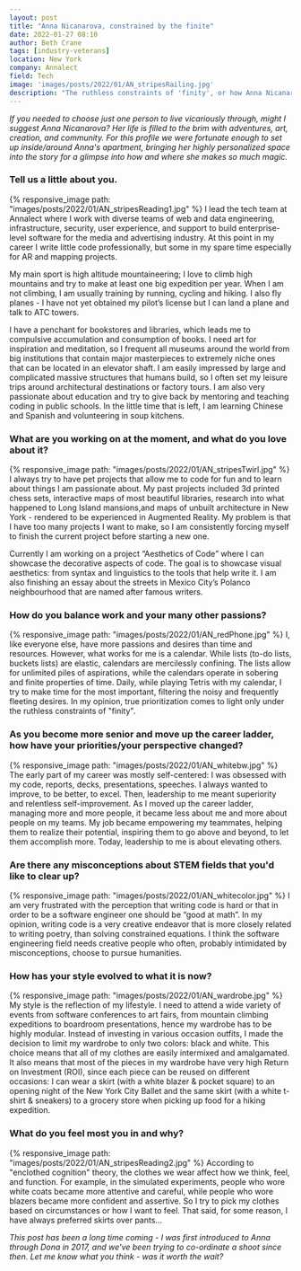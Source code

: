 ```yaml
---
layout: post
title: "Anna Nicanarova, constrained by the finite"
date: 2022-01-27 08:10
author: Beth Crane
tags: [industry-veterans]
location: New York
company: Annalect
field: Tech
image: 'images/posts/2022/01/AN_stripesRailing.jpg'
description: "The ruthless constraints of 'finity', or how Anna Nicanarova prioritizes her life to climb mountains, inhale books, frequent museums around the world, and always be building something"
---
```


*If you needed to choose just one person to live vicariously through, might I suggest Anna Nicanarova? Her life is filled to the brim with adventures, art, creation, and community. For this profile we were fortunate enough to set up inside/around Anna's apartment, bringing her highly personalized space into the story for a glimpse into how and where she makes so much magic.*

### Tell us a little about you.

{% responsive_image path: "images/posts/2022/01/AN_stripesReading1.jpg" %}
I lead the tech team at Annalect where I work with diverse teams of web and data engineering, infrastructure, security, user experience, and support to build enterprise-level software for the media and advertising industry. At this point in my career I write little code professionally, but some in my spare time especially for AR and mapping projects.

My main sport is high altitude mountaineering; I love to climb high mountains and try to make at least one big expedition per year. When I am not climbing, I am usually training by running, cycling and hiking. I also fly planes - I have not yet obtained my pilot’s license but I can land a plane and talk to ATC towers.

I have a penchant for bookstores and libraries, which leads me to compulsive accumulation and consumption of books. I need art for inspiration and meditation, so I frequent all museums around the world from big institutions that contain major masterpieces to extremely niche ones that can be located in an elevator shaft. I am easily impressed by large and complicated massive structures that humans build, so I often set my leisure trips around architectural destinations or factory tours. I am also very passionate about education and try to give back by mentoring and teaching coding in public schools. In the little time that is left, I am learning Chinese and Spanish and volunteering in soup kitchens.

### What are you working on at the moment, and what do you love about it?

{% responsive_image path: "images/posts/2022/01/AN_stripesTwirl.jpg" %}
I always try to have pet projects that allow me to code for fun and to learn about things I am passionate about. My past projects included 3d printed chess sets, interactive maps of most beautiful libraries, research into what happened to Long Island mansions,and maps of unbuilt architecture in New York - rendered to be experienced in Augmented Reality. My problem is that I have too many projects I want to make, so I am consistently forcing myself to finish the current project before starting a new one.

Currently I am working on a project “Aesthetics of Code” where I can showcase the decorative aspects of code. The goal is to showcase visual aesthetics: from syntax and linguistics to the tools that help write it. I am also finishing an essay about the streets in Mexico City’s Polanco neighbourhood that are named after famous writers.

### How do you balance work and your many other passions?

{% responsive_image path: "images/posts/2022/01/AN_redPhone.jpg" %}
I, like everyone else, have more passions and desires than time and resources. However, what works for me is a calendar. While lists (to-do lists, buckets lists) are elastic, calendars are mercilessly confining. The lists allow for unlimited piles of aspirations, while the calendars operate in sobering and finite properties of time. Daily, while playing Tetris with my calendar, I try to make time for the most important, filtering the noisy and frequently fleeting desires. In my opinion, true prioritization comes to light only under the ruthless constraints of "finity".

### As you become more senior and move up the career ladder, how have your priorities/your perspective changed?

{% responsive_image path: "images/posts/2022/01/AN_whitebw.jpg" %}
The early part of my career was mostly self-centered: I was obsessed with my code, reports, decks, presentations, speeches. I always wanted to improve, to be better, to excel. Then, leadership to me meant superiority and relentless self-improvement.  As I moved up the career ladder, managing more and more people, it became less about me and more about people on my teams. My job became empowering my teammates, helping them to realize their potential, inspiring them to go above and beyond, to let them accomplish more. Today, leadership to me is about elevating others.

### Are there any misconceptions about STEM fields that you'd like to clear up?

{% responsive_image path: "images/posts/2022/01/AN_whitecolor.jpg" %}
I am very frustrated with the perception that writing code is hard or that in order to be a software engineer one should be “good at math”. In my opinion, writing code is a very creative endeavor that is more closely related to writing poetry, than solving constrained equations. I think the software engineering field needs creative people who often, probably intimidated by misconceptions, choose to pursue humanities.

### How has your style evolved to what it is now?

{% responsive_image path: "images/posts/2022/01/AN_wardrobe.jpg" %}
My style is the reflection of my lifestyle. I need to attend a wide variety of events from software conferences to art fairs, from mountain climbing expeditions to boardroom presentations, hence my wardrobe has to be highly modular. Instead of investing in various occasion outfits, I made the decision to limit my wardrobe to only two colors: black and white. This choice means that all of my clothes are easily intermixed and amalgamated. It also means that most of the pieces in my wardrobe have very high Return on Investment (ROI), since each piece can be reused on different occasions: I can wear a skirt (with a white blazer & pocket square) to an opening night of the New York City Ballet and the same skirt (with a white t-shirt & sneakers) to a grocery store when picking up food for a hiking expedition.

### What do you feel most you in and why?

{% responsive_image path: "images/posts/2022/01/AN_stripesReading2.jpg" %}
According to "enclothed cognition" theory, the clothes we wear affect how we think, feel, and function. For example, in the simulated experiments, people who wore white coats became more attentive and careful, while people who wore blazers became more confident and assertive. So I try to pick my clothes based on circumstances or how I want to feel. That said, for some reason, I have always preferred skirts over pants...

*This post has been a long time coming - I was first introduced to Anna through Dona in 2017, and we've been trying to co-ordinate a shoot since then. Let me know what you think - was it worth the wait?*
